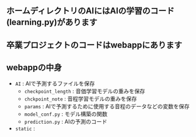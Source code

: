 ## ホームディレクトリのAIにはAIの学習のコード(learning.py)があります

## 卒業プロジェクトのコードはwebappにあります

## webappの中身
- `AI` : AIで予測するファイルを保存
  - `checkpoint_length` : 音価学習モデルの重みを保存
  - `chckpoint_note` : 音程学習モデルの重みを保存
  - `params` : AIで予測するために使用する音程のデータなどの変数を保存
  - `model_conf.py` : モデル構築の関数
  - `prediction.py` : AIの予測のコード
- `static` : 
